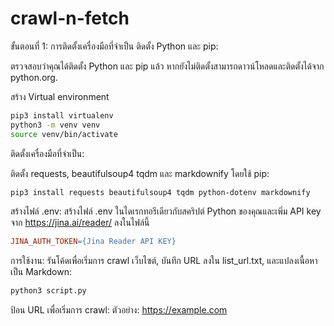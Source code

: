 # crawl-n-fetch
ขั้นตอนที่ 1: การติดตั้งเครื่องมือที่จำเป็น
ติดตั้ง Python และ pip:

ตรวจสอบว่าคุณได้ติดตั้ง Python และ pip แล้ว หากยังไม่ติดตั้งสามารถดาวน์โหลดและติดตั้งได้จาก python.org.

สร้าง Virtual environment

````bash
pip3 install virtualenv
python3 -m venv venv
source venv/bin/activate
````

ติดตั้งเครื่องมือที่จำเป็น:

ติดตั้ง requests, beautifulsoup4 tqdm และ markdownify โดยใช้ pip:

````bash
pip3 install requests beautifulsoup4 tqdm python-dotenv markdownify
````

สร้างไฟล์ .env:
สร้างไฟล์ .env ในไดเรกทอรีเดียวกับสคริปต์ Python ของคุณและเพิ่ม API key จาก https://jina.ai/reader/ ลงในไฟล์นี้

````makefile
JINA_AUTH_TOKEN={Jina Reader API KEY}
````

การใช้งาน:
รันโค้ดเพื่อเริ่มการ crawl เว็บไซต์, บันทึก URL ลงใน list_url.txt, และแปลงเนื้อหาเป็น Markdown:

````bash
python3 script.py
````

ป้อน URL เพื่อเริ่มการ crawl:
ตัวอย่าง: https://example.com

